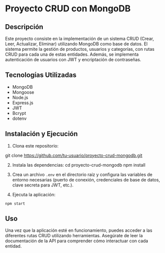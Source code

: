 # Proyecto CRUD con MongoDB

## Descripción
Este proyecto consiste en la implementación de un sistema CRUD (Crear, Leer, Actualizar, Eliminar)
utilizando MongoDB como base de datos. El sistema permite la gestión de productos, usuarios y categorías,
con rutas CRUD para cada una de estas entidades. Además, se implementa autenticación de usuarios con JWT y encriptación de contraseñas.

## Tecnologías Utilizadas
- MongoDB
- Mongoose
- Node.js
- Express.js
- JWT 
- Bcrypt 
- dotenv 

## Instalación y Ejecución
1. Clona este repositorio:

git clone https://github.com/tu-usuario/proyecto-crud-mongodb.git

2. Instala las dependencias:
cd proyecto-crud-mongodb
npm install

3. Crea un archivo `.env` en el directorio raíz y configura las variables de entorno necesarias (puerto de conexión, credenciales de base de datos, clave secreta para JWT, etc.).

4. Ejecuta la aplicación:
```
npm start
```

## Uso
Una vez que la aplicación esté en funcionamiento, puedes acceder a las diferentes rutas CRUD utilizando herramientas. Asegúrate de leer la documentación de la API para comprender cómo interactuar con cada entidad.
